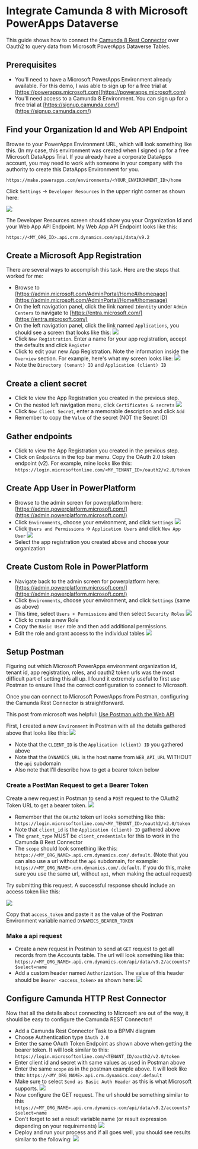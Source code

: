 # Integrate Camunda 8 with Microsoft PowerApps Dataverse

This guide shows how to connect the [Camunda 8 Rest Connector](https://docs.camunda.io/docs/components/connectors/protocol/rest/) over Oauth2 to query data from Microsoft PowerApps Dataverse Tables.

## Prerequisites

- You'll need to have a Microsoft PowerApps Environment already available. For this demo, I was able to sign up for a free trial at [https://powerapps.microsoft.com](https://powerapps.microsoft.com)
- You'll need access to a Camunda 8 Environment. You can sign up for a free trial at [https://signup.camunda.com/](https://signup.camunda.com/)

## Find your Organization Id and Web API Endpoint

Browse to your PowerApps Environment URL, which will look something like this. (In my case, this environment was created when I signed up for a free Microsoft DataApps Trial. If you already have a corporate DataApps account, you may need to work with someone in your company with the authority to create this DataApps Environment for you.  

`https://make.powerapps.com/environments/<YOUR_ENVIRONMENT_ID>/home`

Click `Settings` -> `Developer Resources` in the upper right corner as shown here: 


![](screenshots/prerequisite.png)

The Developer Resources screen should show you your Organization Id and your Web App API Endpoint. My Web App API Endpoint looks like this: 

`https://<MY_ORG_ID>.api.crm.dynamics.com/api/data/v9.2`

## Create a Microsoft App Registration

There are several ways to accomplish this task. Here are the steps that worked for me: 

- Browse to [https://admin.microsoft.com/AdminPortal/Home#/homepage](https://admin.microsoft.com/AdminPortal/Home#/homepage)
- On the left navigation panel, click the link named `Identity` under `Admin Centers` to navigate to [https://entra.microsoft.com/](https://entra.microsoft.com/)
- On the left navigation panel, click the link named `Applications`, you should see a screen that looks like this:
![](screenshots/appRegistration1.png)
- Click `New Registration`. Enter a name for your app registration, accept the defaults and click `Register`
- Click to edit your new App Registration. Note the information inside the `Overview` section. For example, here's what my screen looks like:
![](screenshots/appRegistration2.png)
- Note the `Directory (tenant) ID` and `Application (client) ID`

## Create a client secret

- Click to view the App Registration you created in the previous step. 
- On the nested left navigation menu, click `Certificates & secrets`
![](screenshots/clientSecret.png)
- Click `New Client Secret`, enter a memorable description and click `Add`
- Remember to copy the `Value` of the secret (NOT the Secret ID)

## Gather endpoints

- Click to view the App Registration you created in the previous step.
- Click on `Endpoints` in the top bar menu. Copy the OAuth 2.0 token endpoint (v2). For example, mine looks like this: 
`https://login.microsoftonline.com/<MY_TENANT_ID>/oauth2/v2.0/token`

## Create App User in PowerPlatform

- Browse to the admin screen for powerplatform here: [https://admin.powerplatform.microsoft.com/](https://admin.powerplatform.microsoft.com/)
- Click `Environments`, choose your environment, and click `Settings`
![](screenshots/appUser1.png)
- Click `Users and Permissions` -> `Application Users` and click `New App User`
![](screenshots/appUser2.png)
- Select the app registration you created above and choose your organization

## Create Custom Role in PowerPlatform

- Navigate back to the admin screen for powerplatform here: [https://admin.powerplatform.microsoft.com/](https://admin.powerplatform.microsoft.com/)
- Click `Environments`, choose your environment, and click `Settings` (same as above)
- This time, select `Users + Permissions` and then select `Security Roles`
![](screenshots/securityRole1.png)
- Click to create a new Role
- Copy the `Basic User` role and then add additional permissions. 
- Edit the role and grant access to the individual tables
![](screenshots/securityRole2.png)

## Setup Postman

Figuring out which Microsoft PowerApps environment organization id, tenant id, app registration, roles, and oauth2 token urls was the most difficult part of setting this all up. I found it extremely useful to first use Postman to ensure I had the correct configuration to connect to Microsoft.

Once you can connect to Microsoft PowerApps from Postman, configuring the Camunda Rest Connector is straightforward. 

This post from microsoft was helpful: [Use Postman with the Web API](https://learn.microsoft.com/en-us/power-apps/developer/data-platform/webapi/use-postman-web-api)

First, I created a new `Environment` in Postman with all the details gathered above that looks like this: 
![](screenshots/environment1.png)

- Note that the `CLIENT_ID` is the `Application (client) ID` you gathered above
- Note that the `DYNAMICS_URL` is the host name from `WEB_API_URL` WITHOUT the `api` subdomain
- Also note that I'll describe how to get a bearer token below

### Create a PostMan Request to get a Bearer Token

Create a new request in Postman to send a `POST` request to the OAuth2 Token URL to get a bearer token. 
![](screenshots/postman1.png)

- Remember that the `OAuth2` token url looks something like this: `https://login.microsoftonline.com/<MY_TENANT_ID>/oauth2/v2.0/token`
- Note that `client_id` is the `Application (client) ID` gathered above
- The `grant_type` MUST be `client_credentials` for this to work in the Camunda 8 Rest Connector
- The `scope` should look something like this: `https://<MY_ORG_NAME>.api.crm.dynamics.com/.default`. (Note that you can also use a url without the `api` subdomain, for example: `https://<MY_ORG_NAME>.crm.dynamics.com/.default`. If you do this, make sure you use the same url, without `api`, when making the actual request)

Try submitting this request. A successful response should include an access token like this:

![](screenshots/postman2.png)

Copy that `access_token` and paste it as the value of the Postman Environment variable named `DYNAMICS_BEARER_TOKEN`

### Make a api request

- Create a new request in Postman to send at `GET` request to get all records from the Accounts table. The url will look something like this: 
`https://<MY_ORG_NAME>.api.crm.dynamics.com/api/data/v9.2/accounts?$select=name`
- Add a custom header named `Authorization`. The value of this header should be `Bearer <access_token>` as shown here:
![](screenshots/postman3.png)

## Configure Camunda HTTP Rest Connector

Now that all the details about connecting to Microsoft are out of the way, it should be easy to configure the Camunda REST Connector!

- Add a Camunda Rest Connector Task to a BPMN diagram
- Choose Authentication type `OAuth 2.0`
- Enter the same OAuth Token Endpoint as shown above when getting the bearer token. It will look similar to this: `https://login.microsoftonline.com/<TENANT_ID/oauth2/v2.0/token`
- Enter client id and secret with same values as used in Postman above
- Enter the same `scope` as in the postman example above. It will look like this: `https://<MY_ORG_NAME>.api.crm.dynamics.com/.default` 
- Make sure to select `Send as Basic Auth Header` as this is what Microsoft supports. 
![](screenshots/connectors1.png)
- Now configure the GET request. The url should be something similar to this `https://<MY_ORG_NAME>.api.crm.dynamics.com/api/data/v9.2/accounts?$select=name`
- Don't forget to set a result variable name (or result expression depending on your requirements)
![](screenshots/connectors2.png)
- Deploy and run your process and if all goes well, you should see results similar to the following:
![](screenshots/bpmn1.png)
